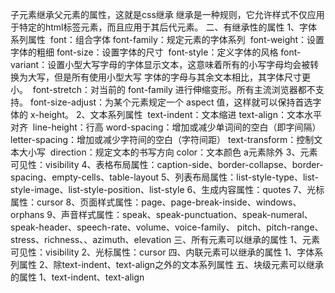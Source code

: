 子元素继承父元素的属性，这就是css继承
继承是一种规则，它允许样式不仅应用于特定的html标签元素，而且应用于其后代元素。
二、有继承性的属性
1、字体系列属性
​ font：组合字体
​ font-family：规定元素的字体系列
​ font-weight：设置字体的粗细
​ font-size：设置字体的尺寸
​ font-style：定义字体的风格
​ font-variant：设置小型大写字母的字体显示文本，这意味着所有的小写字母均会被转换为大写，但是所有使用小型大写 字体的字母与其余文本相比，其字体尺寸更小。
​ font-stretch：对当前的 font-family 进行伸缩变形。所有主流浏览器都不支持。
​ font-size-adjust：为某个元素规定一个 aspect 值，这样就可以保持首选字体的 x-height。
2、文本系列属性
​ text-indent：文本缩进
​ text-align：文本水平对齐
​ line-height：行高
​ word-spacing：增加或减少单词间的空白（即字间隔）
​ letter-spacing：增加或减少字符间的空白（字符间距）
​ text-transform：控制文本大小写
​ direction：规定文本的书写方向
​ color：文本颜色 a元素除外
3、元素可见性：visibility
4、表格布局属性：caption-side、border-collapse、border-spacing、empty-cells、table-layout
5、列表布局属性：list-style-type、list-style-image、list-style-position、list-style
6、生成内容属性：quotes
7、光标属性：cursor
8、页面样式属性：page、page-break-inside、windows、orphans
9、声音样式属性：speak、speak-punctuation、speak-numeral、speak-header、speech-rate、volume、voice-family、 pitch、pitch-range、stress、richness、、azimuth、elevation
三、所有元素可以继承的属性
1、元素可见性：visibility
2、光标属性：cursor
四、内联元素可以继承的属性
1、字体系列属性
2、除text-indent、text-align之外的文本系列属性
五、块级元素可以继承的属性
1、text-indent、text-align